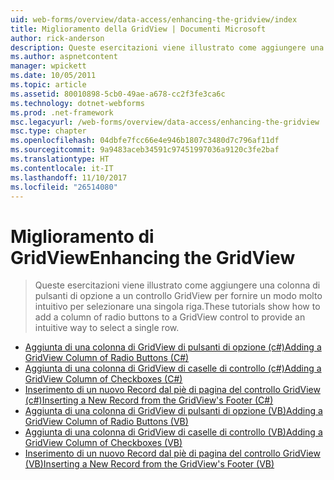 ```yaml
---
uid: web-forms/overview/data-access/enhancing-the-gridview/index
title: Miglioramento della GridView | Documenti Microsoft
author: rick-anderson
description: Queste esercitazioni viene illustrato come aggiungere una colonna di pulsanti di opzione a un controllo GridView per fornire un modo molto intuitivo per selezionare una singola riga.
ms.author: aspnetcontent
manager: wpickett
ms.date: 10/05/2011
ms.topic: article
ms.assetid: 80010898-5cb0-49ae-a678-cc2f3fe3ca6c
ms.technology: dotnet-webforms
ms.prod: .net-framework
msc.legacyurl: /web-forms/overview/data-access/enhancing-the-gridview
msc.type: chapter
ms.openlocfilehash: 04dbfe7fcc66e4e946b1807c3480d7c796af11df
ms.sourcegitcommit: 9a9483aceb34591c97451997036a9120c3fe2baf
ms.translationtype: HT
ms.contentlocale: it-IT
ms.lasthandoff: 11/10/2017
ms.locfileid: "26514080"
---
```

<a name="enhancing-the-gridview"></a><span data-ttu-id="8bcbe-103">Miglioramento di GridView</span><span class="sxs-lookup"><span data-stu-id="8bcbe-103">Enhancing the GridView</span></span>
====================
> <span data-ttu-id="8bcbe-104">Queste esercitazioni viene illustrato come aggiungere una colonna di pulsanti di opzione a un controllo GridView per fornire un modo molto intuitivo per selezionare una singola riga.</span><span class="sxs-lookup"><span data-stu-id="8bcbe-104">These tutorials show how to add a column of radio buttons to a GridView control to provide an intuitive way to select a single row.</span></span>


- [<span data-ttu-id="8bcbe-105">Aggiunta di una colonna di GridView di pulsanti di opzione (c#)</span><span class="sxs-lookup"><span data-stu-id="8bcbe-105">Adding a GridView Column of Radio Buttons (C#)</span></span>](adding-a-gridview-column-of-radio-buttons-cs.md)
- [<span data-ttu-id="8bcbe-106">Aggiunta di una colonna di GridView di caselle di controllo (c#)</span><span class="sxs-lookup"><span data-stu-id="8bcbe-106">Adding a GridView Column of Checkboxes (C#)</span></span>](adding-a-gridview-column-of-checkboxes-cs.md)
- [<span data-ttu-id="8bcbe-107">Inserimento di un nuovo Record dal piè di pagina del controllo GridView (c#)</span><span class="sxs-lookup"><span data-stu-id="8bcbe-107">Inserting a New Record from the GridView's Footer (C#)</span></span>](inserting-a-new-record-from-the-gridview-s-footer-cs.md)
- [<span data-ttu-id="8bcbe-108">Aggiunta di una colonna di GridView di pulsanti di opzione (VB)</span><span class="sxs-lookup"><span data-stu-id="8bcbe-108">Adding a GridView Column of Radio Buttons (VB)</span></span>](adding-a-gridview-column-of-radio-buttons-vb.md)
- [<span data-ttu-id="8bcbe-109">Aggiunta di una colonna di GridView di caselle di controllo (VB)</span><span class="sxs-lookup"><span data-stu-id="8bcbe-109">Adding a GridView Column of Checkboxes (VB)</span></span>](adding-a-gridview-column-of-checkboxes-vb.md)
- [<span data-ttu-id="8bcbe-110">Inserimento di un nuovo Record dal piè di pagina del controllo GridView (VB)</span><span class="sxs-lookup"><span data-stu-id="8bcbe-110">Inserting a New Record from the GridView's Footer (VB)</span></span>](inserting-a-new-record-from-the-gridview-s-footer-vb.md)
